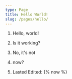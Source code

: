 ```yaml
---
type: Page
title: Hello World!
slug: /pages/hello/
---
```

1.  Hello, world!

2.  Is it working?

3.  No, it's not

4.  <mark></mark><mark></mark>now?

5.  Lasted Edited: {% now %}

